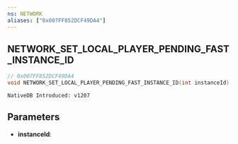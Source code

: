 ```yaml
---
ns: NETWORK
aliases: ["0x007FF852DCF49DA4"]
---
```

## NETWORK_SET_LOCAL_PLAYER_PENDING_FAST_INSTANCE_ID

```c
// 0x007FF852DCF49DA4
void NETWORK_SET_LOCAL_PLAYER_PENDING_FAST_INSTANCE_ID(int instanceId);
```

```
NativeDB Introduced: v1207
```

## Parameters
* **instanceId**:
